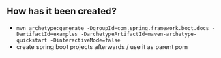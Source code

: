 ## How has it been created?
* `mvn archetype:generate -DgroupId=com.spring.framework.boot.docs -DartifactId=examples -DarchetypeArtifactId=maven-archetype-quickstart -DinteractiveMode=false`
* create spring boot projects afterwards / use it as parent pom
